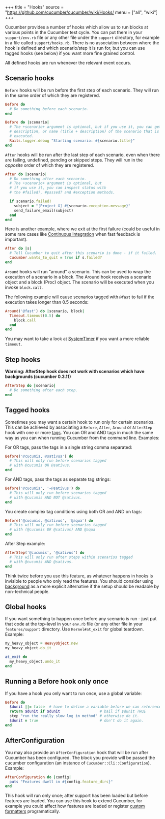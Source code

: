 +++
title = "Hooks"
source = "https://github.com/cucumber/cucumber/wiki/Hooks/
menu = ["all", "wiki"]
+++

Cucumber provides a number of hooks which allow us to run blocks at various points in the Cucumber test cycle. You can put them in your <code>support/env.rb</code> file or any other file under the <code>support</code> directory, for example in a file called <code>support/hooks.rb</code>. There is no association between where the hook is defined and which scenario/step it is run for, but you can use tagged hooks (see below) if you want more fine grained control.

All defined hooks are run whenever the relevant event occurs.

Scenario hooks
--------------

<code>Before</code> hooks will be run before the first step of each scenario. They will run in the same order of which they are registered.

```ruby
Before do
  # Do something before each scenario.
end
```

```ruby
Before do |scenario|
  # The +scenario+ argument is optional, but if you use it, you can get the title,
  # description, or name (title + description) of the scenario that is about to be
  # executed.
  Rails.logger.debug "Starting scenario: #{scenario.title}"
end
```

<code>After</code> hooks will be run after the last step of each scenario, even when there are failing, undefined, pending or skipped steps. They will run in the *opposite* order of which they are registered.

```ruby
After do |scenario|
  # Do something after each scenario.
  # The +scenario+ argument is optional, but
  # if you use it, you can inspect status with
  # the #failed?, #passed? and #exception methods.

  if scenario.failed?
    subject = "[Project X] #{scenario.exception.message}"
    send_failure_email(subject)
  end
end
```

Here is another example, where we exit at the first failure (could be useful in some rare cases like [Continuous Integration](Continuous-Integration) when fast feedback is important).

```ruby
After do |s| 
  # Tell Cucumber to quit after this scenario is done - if it failed.
  Cucumber.wants_to_quit = true if s.failed?
end
```

<code>Around</code> hooks will run "around" a scenario. This can be used to wrap the execution of a scenario in a block. The Around hook receives a scenario object and a block (Proc) object. The scenario will be executed when you invoke <code>block.call</code>.

The following example will cause scenarios tagged with <code>@fast</code> to fail if the execution takes longer than 0.5 seconds:

```ruby
Around('@fast') do |scenario, block|
  Timeout.timeout(0.5) do
    block.call
  end
end
```

You may want to take a look at [SystemTimer](http://ph7spot.com/musings/system-timer) if you want a more reliable <code>timeout</code>.

Step hooks
----------

**Warning: AfterStep hook does not work with scenarios which have backgrounds (cucumber 0.3.11)**

```ruby
AfterStep do |scenario|
  # Do something after each step.
end
```

Tagged hooks
------------

Sometimes you may want a certain hook to run only for certain scenarios. This can be achieved by associating a <code>Before</code>, <code>After</code>, <code>Around</code> or <code>AfterStep</code> hook with one or more [tags](tags). You can OR and AND tags in much the same way as you can when running Cucumber from the command line. Examples: 

For OR tags, pass the tags in a single string comma separated:

```ruby
Before('@cucumis, @sativus') do
  # This will only run before scenarios tagged
  # with @cucumis OR @sativus.
end
```

For AND tags, pass the tags as separate tag strings:

```ruby
Before('@cucumis', '~@sativus') do
  # This will only run before scenarios tagged
  # with @cucumis AND NOT @sativus.
end
```

You create complex tag conditions using both OR and AND on tags:

```ruby
Before('@cucumis, @sativus', '@aqua') do
  # This will only run before scenarios tagged
  # with (@cucumis OR @sativus) AND @aqua 
end
```

After Step example:

```ruby
AfterStep('@cucumis', '@sativus') do
  # This will only run after steps within scenarios tagged
  # with @cucumis AND @sativus.
end
```

Think twice before you use this feature, as whatever happens in hooks is invisible to people who only read the features. You should consider using [background](background) as a more explicit alternative if the setup should be readable by non-technical people. 

Global hooks
------------

If you want something to happen once before any scenario is run - just put that code at the top-level in your <code>env.rb</code> file (or any other file in your <code>features/support</code> directory. Use <code>Kernel#at_exit</code> for global teardown. Example:

```ruby
my_heavy_object = HeavyObject.new
my_heavy_object.do_it

at_exit do
  my_heavy_object.undo_it
end
```

Running a Before hook only once
-------------------------------

If you have a hook you only want to run once, use a global variable:

```ruby
Before do 
  $dunit ||= false  # have to define a variable before we can reference its value
  return $dunit if $dunit                  # bail if $dunit TRUE
  step "run the really slow log in method" # otherwise do it.
  $dunit = true                            # don't do it again.
end 
```

AfterConfiguration
------------------

You may also provide an <code>AfterConfiguration</code> hook that will be run after Cucumber has been configured. The block you provide will be passed the cucumber configuration (an instance of <code>Cucumber::Cli::Configuration</code>). Example:

```ruby
AfterConfiguration do |config|
  puts "Features dwell in #{config.feature_dirs}"
end
```

This hook will run only once; after support has been loaded but before features are loaded. You can use this hook to extend Cucumber, for example you could affect how features are loaded or register [custom formatters](custom-formatters) programatically.
